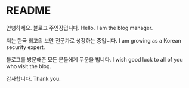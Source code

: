 # README

안녕하세요. 블로그 주인장입니다.
Hello. I am the blog manager.

저는 한국 최고의 보안 전문가로 성장하는 중입니다.
I am growing as a Korean security expert.

블로그를 방문해준 모든 분들에게 무운을 빕니다.
I wish good luck to all of you who visit the blog.

감사합니다.
Thank you.